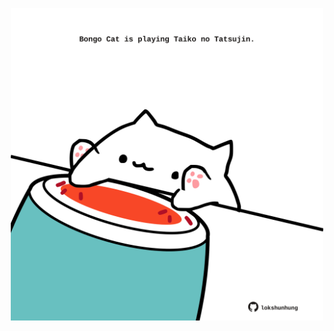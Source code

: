 <!-- built at 27/11/2023, 02:11:21 UTC -->
<p align="center">
  <img width="500" height="500" src="./ReadmeImage.svg">
</p>
